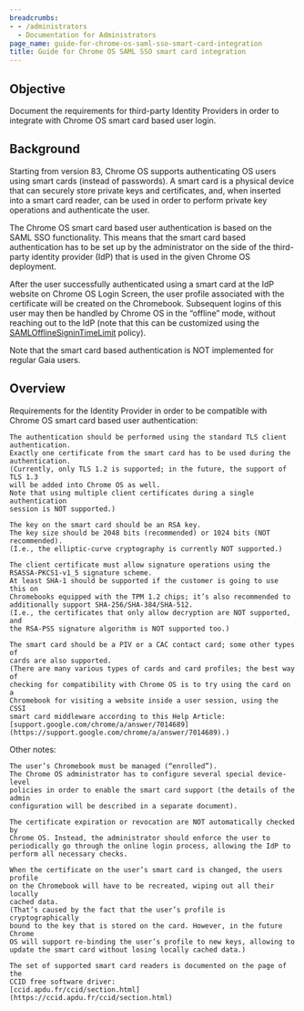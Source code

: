 ```yaml
---
breadcrumbs:
- - /administrators
  - Documentation for Administrators
page_name: guide-for-chrome-os-saml-sso-smart-card-integration
title: Guide for Chrome OS SAML SSO smart card integration
---
```


## Objective

Document the requirements for third-party Identity Providers in order to
integrate with Chrome OS smart card based user login.

## Background

Starting from version 83, Chrome OS supports authenticating OS users using smart
cards (instead of passwords). A smart card is a physical device that can
securely store private keys and certificates, and, when inserted into a smart
card reader, can be used in order to perform private key operations and
authenticate the user.

The Chrome OS smart card based user authentication is based on the SAML SSO
functionality. This means that the smart card based authentication has to be set
up by the administrator on the side of the third-party identity provider (IdP)
that is used in the given Chrome OS deployment.

After the user successfully authenticated using a smart card at the IdP website
on Chrome OS Login Screen, the user profile associated with the certificate will
be created on the Chromebook. Subsequent logins of this user may then be handled
by Chrome OS in the “offline” mode, without reaching out to the IdP (note that
this can be customized using the
[SAMLOfflineSigninTimeLimit](https://cloud.google.com/docs/chrome-enterprise/policies/?policy=SAMLOfflineSigninTimeLimit)
policy).

Note that the smart card based authentication is NOT implemented for regular
Gaia users.

## Overview

Requirements for the Identity Provider in order to be compatible with Chrome OS
smart card based user authentication:

    The authentication should be performed using the standard TLS client
    authentication.
    Exactly one certificate from the smart card has to be used during the
    authentication.
    (Currently, only TLS 1.2 is supported; in the future, the support of TLS 1.3
    will be added into Chrome OS as well.
    Note that using multiple client certificates during a single authentication
    session is NOT supported.)

    The key on the smart card should be an RSA key.
    The key size should be 2048 bits (recommended) or 1024 bits (NOT
    recommended).
    (I.e., the elliptic-curve cryptography is currently NOT supported.)

    The client certificate must allow signature operations using the
    RSASSA-PKCS1-v1_5 signature scheme.
    At least SHA-1 should be supported if the customer is going to use this on
    Chromebooks equipped with the TPM 1.2 chips; it’s also recommended to
    additionally support SHA-256/SHA-384/SHA-512.
    (I.e., the certificates that only allow decryption are NOT supported, and
    the RSA-PSS signature algorithm is NOT supported too.)

    The smart card should be a PIV or a CAC contact card; some other types of
    cards are also supported.
    (There are many various types of cards and card profiles; the best way of
    checking for compatibility with Chrome OS is to try using the card on a
    Chromebook for visiting a website inside a user session, using the CSSI
    smart card middleware according to this Help Article:
    [support.google.com/chrome/a/answer/7014689](https://support.google.com/chrome/a/answer/7014689).)

Other notes:

    The user’s Chromebook must be managed (“enrolled”).
    The Chrome OS administrator has to configure several special device-level
    policies in order to enable the smart card support (the details of the admin
    configuration will be described in a separate document).

    The certificate expiration or revocation are NOT automatically checked by
    Chrome OS. Instead, the administrator should enforce the user to
    periodically go through the online login process, allowing the IdP to
    perform all necessary checks.

    When the certificate on the user’s smart card is changed, the users profile
    on the Chromebook will have to be recreated, wiping out all their locally
    cached data.
    (That’s caused by the fact that the user’s profile is cryptographically
    bound to the key that is stored on the card. However, in the future Chrome
    OS will support re-binding the user’s profile to new keys, allowing to
    update the smart card without losing locally cached data.)

    The set of supported smart card readers is documented on the page of the
    CCID free software driver:
    [ccid.apdu.fr/ccid/section.html](https://ccid.apdu.fr/ccid/section.html)
